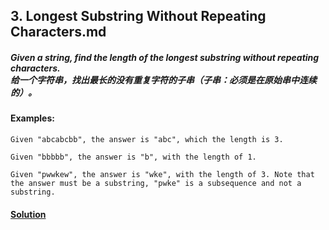 ## 3. Longest Substring Without Repeating Characters.md

##### Given a string, find the length of the longest substring without repeating characters.<br>给一个字符串，找出最长的没有重复字符的子串（子串：必须是在原始串中连续的）。

#### Examples:
    Given "abcabcbb", the answer is "abc", which the length is 3.
     
    Given "bbbbb", the answer is "b", with the length of 1.
     
    Given "pwwkew", the answer is "wke", with the length of 3. Note that the answer must be a substring, "pwke" is a subsequence and not a substring.

#### [Solution](https://github.com/Jucongyuan/LeetCode_Java/blob/master/src/com/jucongyuan/medium/_0003/Solution.java)